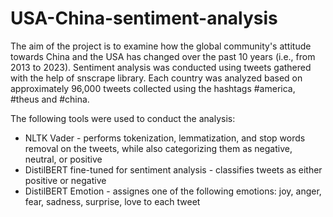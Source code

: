 # USA-China-sentiment-analysis

The aim of the project is to examine how the global community's attitude towards China and the USA has changed over the past 10 years (i.e., from 2013 to 2023). Sentiment analysis was conducted using tweets gathered with the help of snscrape library. Each country was analyzed based on approximately 96,000 tweets collected using the hashtags #america, #theus and #china.

The following tools were used to conduct the analysis:
* NLTK Vader - performs tokenization, lemmatization, and stop words removal on the tweets, while also categorizing them as negative, neutral, or positive
* DistilBERT fine-tuned for sentiment analysis - classifies tweets as either positive or negative
* DistilBERT Emotion - assignes one of the following emotions: joy, anger, fear, sadness, surprise, love to each tweet 